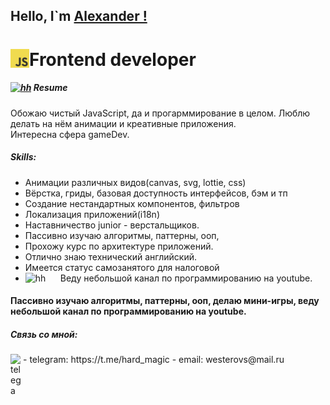 ## Hello, I`m [Alexander !][telega]

# <img align="left" alt="JavaScript" width="30" src="https://raw.githubusercontent.com/github/explore/80688e429a7d4ef2fca1e82350fe8e3517d3494d/topics/javascript/javascript.png" /> Frontend developer

##### [<img align="baseline" alt="hh" width="20" src="https://i.hh.ru/logos/svg/hh.ru__min_.svg?v=11032019" />][hh] Resume 
Обожаю чистый JavaScript, да и прогарммирование в целом. Люблю делать на нём анимации и креативные приложения.
<br> Интересна сфера gameDev.

##### Skills:
- Анимации различных видов(canvas, svg, lottie, css)
- Вёрстка, гриды, базовая доступность интерфейсов, бэм и тп
- Создание нестандартных компонентов, фильтров
- Локализация приложений(i18n)
- Наставничество junior - верстальщиков.
- Пассивно изучаю алгоритмы, паттерны, ооп, 
- Прохожу курс по архитектуре приложений.
- Отлично знаю технический английский.
- Имеется статус самозанятого для налоговой
- Веду небольшой канал по программированию на youtube.
[<img align="left" alt="hh" width="56" src="https://www.gstatic.com/youtube/img/branding/youtubelogo/svg/youtubelogo.svg" />][youtube]

####  Пассивно изучаю алгоритмы, паттерны, ооп, делаю мини-игры, веду небольшой канал по программированию на youtube. 

##### Связь со мной:
<img align="left" alt="telega" width="20" src="telegram.svg" />
- telegram: https://t.me/hard_magic
- email: westerovs@mail.ru


[youtube]: https://www.youtube.com/c/WEBSTART-LIVE
[telega]: https://t.me/hard_magic
[hh]: https://voronezh.hh.ru/resume/db80ce62ff07c1cfdd0039ed1f7a38707a716c

